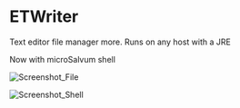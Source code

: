 # ETWriter
Text editor file manager more. Runs on any host with a JRE

Now with microSalvum shell

![Screenshot_File](https://github.com/STashakkori/ETWriter/assets/4257899/19388385-91df-4fc7-a0d4-d562e8744d21)

![Screenshot_Shell](https://github.com/STashakkori/ETWriter/assets/4257899/4e30b0b3-8d90-482f-a24b-c745e09b651a)
